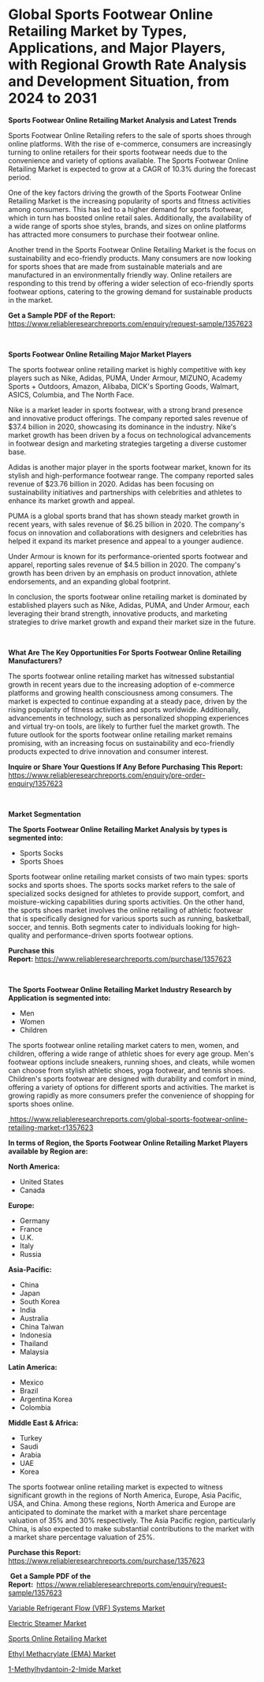 <p><h1>Global Sports Footwear Online Retailing Market by Types, Applications, and Major Players, with Regional Growth Rate Analysis and Development Situation, from 2024 to 2031</h1></p><p><strong>Sports Footwear Online Retailing Market Analysis and Latest Trends</strong></p>
<p><p>Sports Footwear Online Retailing refers to the sale of sports shoes through online platforms. With the rise of e-commerce, consumers are increasingly turning to online retailers for their sports footwear needs due to the convenience and variety of options available. The Sports Footwear Online Retailing Market is expected to grow at a CAGR of 10.3% during the forecast period.</p><p>One of the key factors driving the growth of the Sports Footwear Online Retailing Market is the increasing popularity of sports and fitness activities among consumers. This has led to a higher demand for sports footwear, which in turn has boosted online retail sales. Additionally, the availability of a wide range of sports shoe styles, brands, and sizes on online platforms has attracted more consumers to purchase their footwear online.</p><p>Another trend in the Sports Footwear Online Retailing Market is the focus on sustainability and eco-friendly products. Many consumers are now looking for sports shoes that are made from sustainable materials and are manufactured in an environmentally friendly way. Online retailers are responding to this trend by offering a wider selection of eco-friendly sports footwear options, catering to the growing demand for sustainable products in the market.</p></p>
<p><strong>Get a Sample PDF of the Report:&nbsp;</strong> <a href="https://www.reliableresearchreports.com/enquiry/request-sample/1357623">https://www.reliableresearchreports.com/enquiry/request-sample/1357623</a></p>
<p>&nbsp;</p>
<p><strong>Sports Footwear Online Retailing Major Market Players</strong></p>
<p><p>The sports footwear online retailing market is highly competitive with key players such as Nike, Adidas, PUMA, Under Armour, MIZUNO, Academy Sports + Outdoors, Amazon, Alibaba, DICK's Sporting Goods, Walmart, ASICS, Columbia, and The North Face. </p><p>Nike is a market leader in sports footwear, with a strong brand presence and innovative product offerings. The company reported sales revenue of $37.4 billion in 2020, showcasing its dominance in the industry. Nike's market growth has been driven by a focus on technological advancements in footwear design and marketing strategies targeting a diverse customer base.</p><p>Adidas is another major player in the sports footwear market, known for its stylish and high-performance footwear range. The company reported sales revenue of $23.76 billion in 2020. Adidas has been focusing on sustainability initiatives and partnerships with celebrities and athletes to enhance its market growth and appeal.</p><p>PUMA is a global sports brand that has shown steady market growth in recent years, with sales revenue of $6.25 billion in 2020. The company's focus on innovation and collaborations with designers and celebrities has helped it expand its market presence and appeal to a younger audience.</p><p>Under Armour is known for its performance-oriented sports footwear and apparel, reporting sales revenue of $4.5 billion in 2020. The company's growth has been driven by an emphasis on product innovation, athlete endorsements, and an expanding global footprint.</p><p>In conclusion, the sports footwear online retailing market is dominated by established players such as Nike, Adidas, PUMA, and Under Armour, each leveraging their brand strength, innovative products, and marketing strategies to drive market growth and expand their market size in the future.</p></p>
<p>&nbsp;</p>
<p><strong>What Are The Key Opportunities For Sports Footwear Online Retailing Manufacturers?</strong></p>
<p><p>The sports footwear online retailing market has witnessed substantial growth in recent years due to the increasing adoption of e-commerce platforms and growing health consciousness among consumers. The market is expected to continue expanding at a steady pace, driven by the rising popularity of fitness activities and sports worldwide. Additionally, advancements in technology, such as personalized shopping experiences and virtual try-on tools, are likely to further fuel the market growth. The future outlook for the sports footwear online retailing market remains promising, with an increasing focus on sustainability and eco-friendly products expected to drive innovation and consumer interest.</p></p>
<p><strong>Inquire or Share Your Questions If Any Before Purchasing This Report:</strong> <a href="https://www.reliableresearchreports.com/enquiry/pre-order-enquiry/1357623">https://www.reliableresearchreports.com/enquiry/pre-order-enquiry/1357623</a></p>
<p>&nbsp;</p>
<p><strong>Market Segmentation</strong></p>
<p><strong>The Sports Footwear Online Retailing Market Analysis by types is segmented into:</strong></p>
<p><ul><li>Sports Socks</li><li>Sports Shoes</li></ul></p>
<p><p>Sports footwear online retailing market consists of two main types: sports socks and sports shoes. The sports socks market refers to the sale of specialized socks designed for athletes to provide support, comfort, and moisture-wicking capabilities during sports activities. On the other hand, the sports shoes market involves the online retailing of athletic footwear that is specifically designed for various sports such as running, basketball, soccer, and tennis. Both segments cater to individuals looking for high-quality and performance-driven sports footwear options.</p></p>
<p><strong>Purchase this Report:&nbsp;</strong><a href="https://www.reliableresearchreports.com/purchase/1357623">https://www.reliableresearchreports.com/purchase/1357623</a></p>
<p>&nbsp;</p>
<p><strong>The Sports Footwear Online Retailing Market Industry Research by Application is segmented into:</strong></p>
<p><ul><li>Men</li><li>Women</li><li>Children</li></ul></p>
<p><p>The sports footwear online retailing market caters to men, women, and children, offering a wide range of athletic shoes for every age group. Men's footwear options include sneakers, running shoes, and cleats, while women can choose from stylish athletic shoes, yoga footwear, and tennis shoes. Children's sports footwear are designed with durability and comfort in mind, offering a variety of options for different sports and activities. The market is growing rapidly as more consumers prefer the convenience of shopping for sports shoes online.</p></p>
<p><a href="https://www.reliableresearchreports.com/global-sports-footwear-online-retailing-market-r1357623">&nbsp;https://www.reliableresearchreports.com/global-sports-footwear-online-retailing-market-r1357623</a></p>
<p><strong>In terms of Region, the Sports Footwear Online Retailing Market Players available by Region are:</strong></p>
<p>
    <p> <strong> North America: </strong>
        <ul>
            <li>United States</li>
            <li>Canada</li>
        </ul>
        </p> 
    <p> <strong> Europe: </strong>
        <ul>
            <li>Germany</li>
            <li>France</li>
            <li>U.K.</li>
            <li>Italy</li>
            <li>Russia</li>
        </ul>
        </p> 
    <p> <strong> Asia-Pacific: </strong>
        <ul>
            <li>China</li>
            <li>Japan</li>
            <li>South Korea</li>
            <li>India</li>
            <li>Australia</li>
            <li>China Taiwan</li>
            <li>Indonesia</li>
            <li>Thailand</li>
            <li>Malaysia</li>
        </ul>
        </p> 
    <p> <strong> Latin America: </strong>
        <ul>
            <li>Mexico</li>
            <li>Brazil</li>
            <li>Argentina Korea</li>
            <li>Colombia</li>
        </ul>
        </p> 
    <p> <strong> Middle East & Africa: </strong>
        <ul>
            <li>Turkey</li>
            <li>Saudi</li>
            <li>Arabia</li>
            <li>UAE</li>
            <li>Korea</li>
        </ul>
    </p>
    </p>
<p><p>The sports footwear online retailing market is expected to witness significant growth in the regions of North America, Europe, Asia Pacific, USA, and China. Among these regions, North America and Europe are anticipated to dominate the market with a market share percentage valuation of 35% and 30% respectively. The Asia Pacific region, particularly China, is also expected to make substantial contributions to the market with a market share percentage valuation of 25%.</p></p>
<p><strong>Purchase this Report: </strong><a href="https://www.reliableresearchreports.com/purchase/1357623">https://www.reliableresearchreports.com/purchase/1357623</a></p>
<p>&nbsp;<strong>Get a Sample PDF of the Report:&nbsp;&nbsp;</strong><a href="https://www.reliableresearchreports.com/enquiry/request-sample/1357623">https://www.reliableresearchreports.com/enquiry/request-sample/1357623</a></p>
<p><strong></strong></p>
<p><p><a href="https://github.com/brenzgnarento/Market-Research-Report-List-2/blob/main/variable-refrigerant-flow-vrf-systems-market.md">Variable Refrigerant Flow (VRF) Systems Market</a></p><p><a href="https://issuu.com/reportprime-2/docs/electric-steamer-market-size-2030.pptx">Electric Steamer Market</a></p><p><a href="https://github.com/MyrtisWest1/Market-Research-Report-List-1/blob/main/sports-online-retailing-market.md">Sports Online Retailing Market</a></p><p><a href="https://www.linkedin.com/pulse/ethyl-methacrylate-ema-market-size-growth-outlook-from-2024-2031-ibhdf">Ethyl Methacrylate (EMA) Market</a></p><p><a href="https://www.linkedin.com/pulse/1-methylhydantoin-2-imide-market-goal-estimating-size-future-growth-jv9ef">1-Methylhydantoin-2-Imide Market</a></p></p>